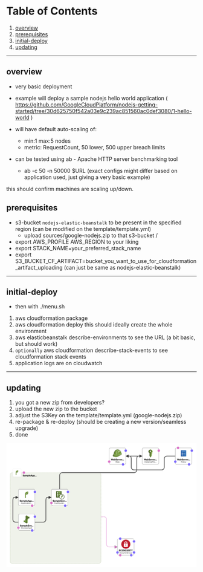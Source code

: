 # Table of Contents
1. [overview](#overview)
2. [prerequisites](#prerequisites)
3. [initial-deploy](#initial-deploy)
4. [updating](#updating)

***

## overview

- very basic deployment
- example will deploy a sample nodejs hello world application ( https://github.com/GoogleCloudPlatform/nodejs-getting-started/tree/30d625750f542a03e9c239ac851560ac0def3080/1-hello-world ) 
- will have default auto-scaling of:
  - min:1 max:5 nodes
  - metric: RequestCount, 50 lower, 500 upper breach limits

- can be tested using ab - Apache HTTP server benchmarking tool
  - ab -c 50 -n 50000 $URL
(exact configs might differ based on application used, just giving a very basic example)

this should confirm machines are scaling up/down.

## prerequisites

- s3-bucket `nodejs-elastic-beanstalk` to be present in the specified region (can be modified on the template/template.yml)
  - upload sources/google-nodejs.zip to that s3-bucket /
- export AWS_PROFILE AWS_REGION to your liking
- export STACK_NAME=your_preferred_stack_name
- export S3_BUCKET_CF_ARTIFACT=bucket_you_want_to_use_for_cloudformation_artifact_uploading (can just be same as nodejs-elastic-beanstalk)


***

## initial-deploy

- then with ./menu.sh

1) aws cloudformation package
2) aws cloudformation deploy
  this should ideally create the whole environment
3) aws elasticbeanstalk describe-environments to see the URL (a bit basic, but should work)
4) `optionally` aws cloudformation describe-stack-events to see cloudformation stack events
5) application logs are on cloudwatch

***

## updating

1) you got a new zip from developers?
2) upload the new zip to the bucket
3) adjust the S3Key on the template/template.yml (google-nodejs.zip)
4) re-package & re-deploy (should be creating a new version/seamless upgrade)
5) done

![](./images/cloudformation-diagram.png)

